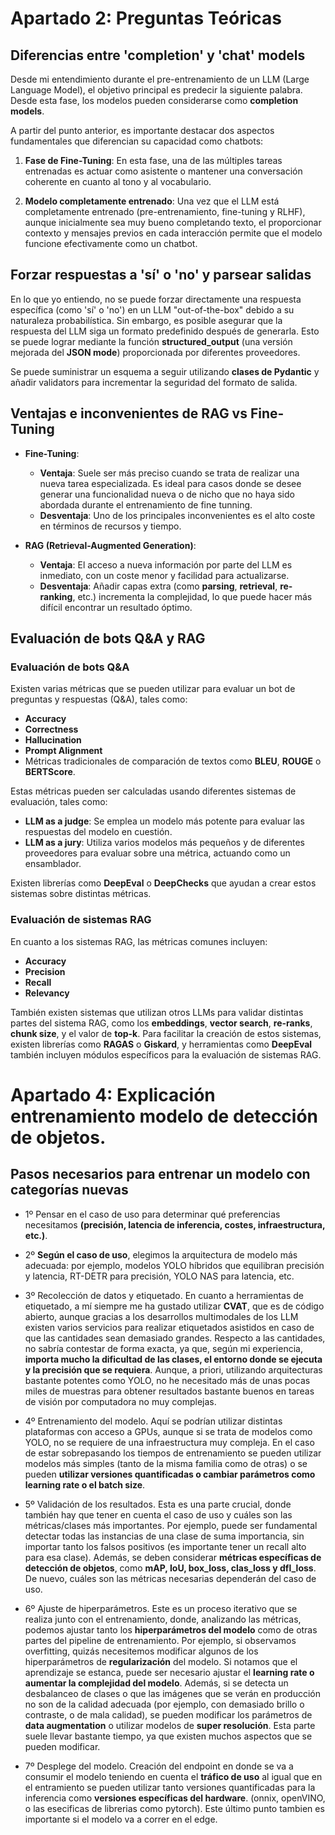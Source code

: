 # Apartado 2: Preguntas Teóricas

## Diferencias entre 'completion' y 'chat' models

Desde mi entendimiento durante el pre-entrenamiento de un LLM (Large Language Model), el objetivo principal es predecir la siguiente palabra. Desde esta fase, los modelos pueden considerarse como **completion models**.

A partir del punto anterior, es importante destacar dos aspectos fundamentales que diferencian su capacidad como chatbots:

1. **Fase de Fine-Tuning**: En esta fase, una de las múltiples tareas entrenadas es actuar como asistente o mantener una conversación coherente en cuanto al tono y al vocabulario.
   
2. **Modelo completamente entrenado**: Una vez que el LLM está completamente entrenado (pre-entrenamiento, fine-tuning y RLHF), aunque inicialmente sea muy bueno completando texto, el proporcionar contexto y mensajes previos en cada interacción permite que el modelo funcione efectivamente como un chatbot.

## Forzar respuestas a 'sí' o 'no' y parsear salidas

En lo que yo entiendo, no se puede forzar directamente una respuesta específica (como 'sí' o 'no') en un LLM "out-of-the-box" debido a su naturaleza probabilística. Sin embargo, es posible asegurar que la respuesta del LLM siga un formato predefinido después de generarla. Esto se puede lograr mediante la función **structured_output** (una versión mejorada del **JSON mode**) proporcionada por diferentes proveedores.

Se puede suministrar un esquema a seguir utilizando **clases de Pydantic** y añadir validators para incrementar la seguridad del formato de salida.

## Ventajas e inconvenientes de RAG vs Fine-Tuning

- **Fine-Tuning**:
  - **Ventaja**: Suele ser más preciso cuando se trata de realizar una nueva tarea especializada. Es ideal para casos donde se desee generar una funcionalidad nueva o de nicho que no haya sido abordada durante el entrenamiento de fine tunning.
  - **Desventaja**: Uno de los principales inconvenientes es el alto coste en términos de recursos y tiempo.

- **RAG (Retrieval-Augmented Generation)**:
  - **Ventaja**: El acceso a nueva información por parte del LLM es inmediato, con un coste menor y facilidad para actualizarse.
  - **Desventaja**: Añadir capas extra (como **parsing**, **retrieval**, **re-ranking**, etc.) incrementa la complejidad, lo que puede hacer más difícil encontrar un resultado óptimo.

## Evaluación de bots Q&A y RAG

### Evaluación de bots Q&A

Existen varias métricas que se pueden utilizar para evaluar un bot de preguntas y respuestas (Q&A), tales como:

- **Accuracy**
- **Correctness**
- **Hallucination**
- **Prompt Alignment**
- Métricas tradicionales de comparación de textos como **BLEU**, **ROUGE** o **BERTScore**.

Estas métricas pueden ser calculadas usando diferentes sistemas de evaluación, tales como:

- **LLM as a judge**: Se emplea un modelo más potente para evaluar las respuestas del modelo en cuestión.
- **LLM as a jury**: Utiliza varios modelos más pequeños y de diferentes proveedores para evaluar sobre una métrica, actuando como un ensamblador.

Existen librerías como **DeepEval** o **DeepChecks** que ayudan a crear estos sistemas sobre distintas métricas.

### Evaluación de sistemas RAG

En cuanto a los sistemas RAG, las métricas comunes incluyen:

- **Accuracy**
- **Precision**
- **Recall**
- **Relevancy**

También existen sistemas que utilizan otros LLMs para validar distintas partes del sistema RAG, como los **embeddings**, **vector search**, **re-ranks**, **chunk size**, y el valor de **top-k**. Para facilitar la creación de estos sistemas, existen librerías como **RAGAS** o **Giskard**, y herramientas como **DeepEval** también incluyen módulos específicos para la evaluación de sistemas RAG.


# Apartado 4: Explicación entrenamiento modelo de detección de objetos.
## Pasos necesarios para entrenar un modelo con categorías nuevas
- 1º Pensar en el caso de uso para determinar qué preferencias necesitamos **(precisión, latencia de inferencia, costes, infraestructura, etc.)**.

- 2º **Según el caso de uso**, elegimos la arquitectura de modelo más adecuada: por ejemplo, modelos YOLO híbridos que equilibran precisión y latencia, RT-DETR para precisión, YOLO NAS para latencia, etc.

- 3º Recolección de datos y etiquetado. En cuanto a herramientas de etiquetado, a mí siempre me ha gustado utilizar **CVAT**, que es de código abierto, aunque gracias a los desarrollos multimodales de los LLM existen varios servicios para realizar etiquetados asistidos en caso de que las cantidades sean demasiado grandes. Respecto a las cantidades, no sabría contestar de forma exacta, ya que, según mi experiencia, **importa mucho la dificultad de las clases, el entorno donde se ejecuta y la precisión que se requiera**. Aunque, a priori, utilizando arquitecturas bastante potentes como YOLO, no he necesitado más de unas pocas miles de muestras para obtener resultados bastante buenos en tareas de visión por computadora no muy complejas.

- 4º Entrenamiento del modelo. Aquí se podrían utilizar distintas plataformas con acceso a GPUs, aunque si se trata de modelos como YOLO, no se requiere de una infraestructura muy compleja. En el caso de estar sobrepasando los tiempos de entrenamiento se pueden utilizar modelos más simples (tanto de la misma familia como de otras) o se pueden **utilizar versiones quantificadas o cambiar parámetros como learning rate o el batch size**.

- 5º Validación de los resultados. Esta es una parte crucial, donde también hay que tener en cuenta el caso de uso y cuáles son las métricas/clases más importantes. Por ejemplo, puede ser fundamental detectar todas las instancias de una clase de suma importancia, sin importar tanto los falsos positivos (es importante tener un recall alto para esa clase). Además, se deben considerar **métricas específicas de detección de objetos**, como **mAP, IoU, box_loss, clas_loss y dfl_loss**. De nuevo, cuáles son las métricas necesarias dependerán del caso de uso.

- 6º Ajuste de hiperparámetros. Este es un proceso iterativo que se realiza junto con el entrenamiento, donde, analizando las métricas, podemos ajustar tanto los **hiperparámetros del modelo** como de otras partes del pipeline de entrenamiento. Por ejemplo, si observamos overfitting, quizás necesitemos modificar algunos de los hiperparámetros de **regularización** del modelo. Si notamos que el aprendizaje se estanca, puede ser necesario ajustar el **learning rate o aumentar la complejidad del modelo**. Además, si se detecta un desbalanceo de clases o que las imágenes que se verán en producción no son de la calidad adecuada (por ejemplo, con demasiado brillo o contraste, o de mala calidad), se pueden modificar los parámetros de **data augmentation** o utilizar modelos de **super resolución**. Esta parte suele llevar bastante tiempo, ya que existen muchos aspectos que se pueden modificar.

- 7º Desplege del modelo. Creación del endpoint en donde se va a consumir el modelo teniendo en cuenta el **tráfico de uso** al igual que en el entramiento se pueden utilizar tanto versiones quantificadas para la inferencia como **versiones específicas del hardware**. (onnix, openVINO, o las esecificas de librerias como pytorch). Este último punto tambien es importante si el modelo va a correr en el edge.